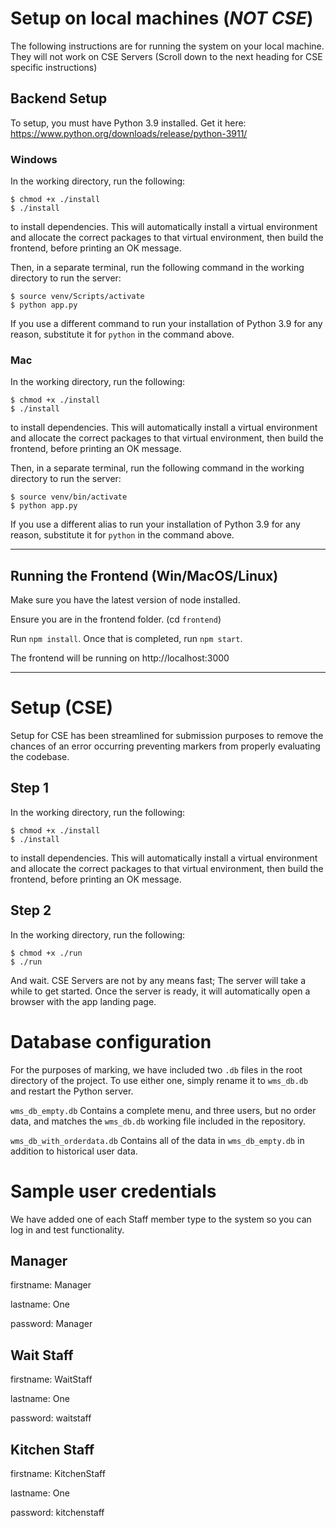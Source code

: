 # Setup on local machines (*NOT CSE*)
The following instructions are for running the system on your local machine.
They will not work on CSE Servers (Scroll down to the next heading for CSE
specific instructions)

## Backend Setup
To setup, you must have Python 3.9 installed. Get it here:
https://www.python.org/downloads/release/python-3911/


### Windows

In the working directory, run the following:
```
$ chmod +x ./install
$ ./install
``` 
to install dependencies. This will
automatically install a virtual environment and allocate the correct packages to
that virtual environment, then build the frontend, before printing an OK
message.

Then, in a separate terminal, run the following command in the working directory
to run the server:

```
$ source venv/Scripts/activate
$ python app.py
```

If you use a different command to run your installation of Python 3.9
for any reason, substitute it for `python` in the command above.

### Mac

In the working directory, run the following:
```
$ chmod +x ./install
$ ./install
``` 
to install dependencies. This will
automatically install a virtual environment and allocate the correct packages to
that virtual environment, then build the frontend, before printing an OK
message.

Then, in a separate terminal, run the following command in the working directory
to run the server:

```
$ source venv/bin/activate
$ python app.py
```

If you use a different alias to run your installation of Python 3.9
for any reason, substitute it for `python` in the command above.

________________________________________________________________________________
## Running the Frontend (Win/MacOS/Linux)

Make sure you have the latest version of node installed.

Ensure you are in the frontend folder. (cd `frontend`)

Run `npm install`.
Once that is completed, run `npm start`.

The frontend will be running on http://localhost:3000

________________________________________________________________________________
# Setup (CSE)

Setup for CSE has been streamlined for submission purposes to remove the chances
of an error occurring preventing markers from properly evaluating the codebase.

## Step 1
In the working directory, run the following:
```
$ chmod +x ./install
$ ./install
``` 
to install dependencies. This will
automatically install a virtual environment and allocate the correct packages to
that virtual environment, then build the frontend, before printing an OK
message.

## Step 2
In the working directory, run the following:
```
$ chmod +x ./run
$ ./run
```

And wait. CSE Servers are not by any means fast; The server will take a while to
get started. Once the server is ready, it will automatically open a browser with
the app landing page.

# Database configuration

For the purposes of marking, we have included two `.db` files in the root
directory of the project. To use either one, simply rename it to `wms_db.db` and
restart the Python server.

`wms_db_empty.db` Contains a complete menu, and three users, but no order data,
and matches the `wms_db.db` working file included in the repository.

`wms_db_with_orderdata.db` Contains all of the data in `wms_db_empty.db` in
addition to historical user data.

# Sample user credentials

We have added one of each Staff member type to the system so you can log in and
test functionality.

## Manager
firstname: Manager

lastname: One

password: Manager

## Wait Staff
firstname: WaitStaff

lastname: One

password: waitstaff

## Kitchen Staff
firstname: KitchenStaff

lastname: One

password: kitchenstaff